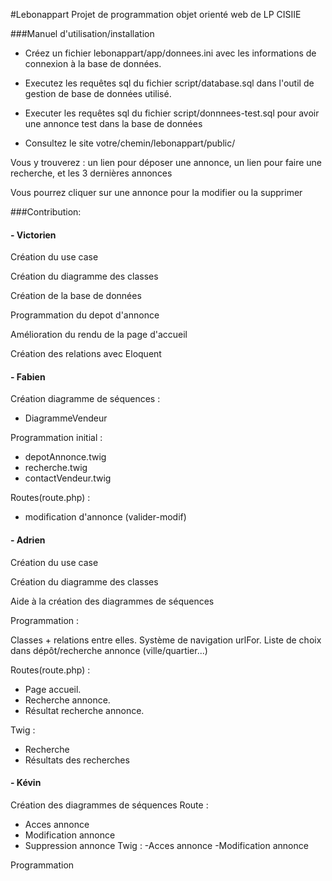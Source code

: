 #Lebonappart
Projet de programmation objet orienté web de LP CISIIE


###Manuel d'utilisation/installation

- Créez un fichier lebonappart/app/donnees.ini avec les informations de connexion à la base de données.

- Executez les requêtes sql du fichier script/database.sql dans l'outil de gestion de base de données utilisé.

- Executer les requêtes sql du fichier script/donnnees-test.sql pour avoir une annonce test dans la base de données

- Consultez le site votre/chemin/lebonappart/public/

Vous y trouverez : un lien pour déposer une annonce, un lien pour faire une recherche, et les 3 dernières annonces

Vous pourrez cliquer sur une annonce pour la modifier ou la supprimer


###Contribution:

####  - Victorien

Création du use case

Création du diagramme des classes

Création de la base de données

Programmation du depot d'annonce

Amélioration du rendu de la page d'accueil

Création des relations avec Eloquent


####  - Fabien

Création diagramme de séquences :
- DiagrammeVendeur

Programmation initial :
- depotAnnonce.twig
- recherche.twig
- contactVendeur.twig

Routes(route.php) :
- modification d'annonce (valider-modif)


####  - Adrien

Création du use case

Création du diagramme des classes

Aide à la création des diagrammes de séquences

Programmation :

Classes + relations entre elles.
Système de navigation urlFor.
Liste de choix dans dépôt/recherche annonce (ville/quartier...)

Routes(route.php) :
- Page accueil.
- Recherche annonce.
- Résultat recherche annonce.

Twig :
- Recherche
- Résultats des recherches

####  - Kévin

Création des diagrammes de séquences
Route :
- Acces annonce
- Modification annonce
- Suppression annonce
Twig :
-Acces annonce
-Modification annonce

Programmation
